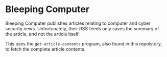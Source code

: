 # Bleeping Computer

Bleeping Computer publishes articles relating to computer and cyber security news. Unfortunately, their RSS feeds only saves the summary of the article, and not the article itself.

This uses the `get-article-contents` program, also found in this repoistory, to fetch the complete article contents.

